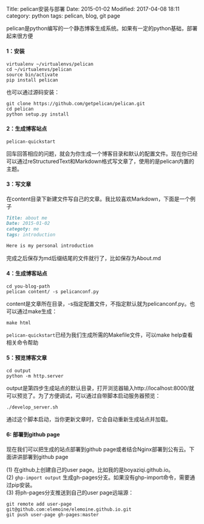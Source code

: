 Title: pelican安装与部署
Date: 2015-01-02
Modified: 2017-04-08 18:11
category: python
tags: pelican, blog, git page

pelican是python编写的一个静态博客生成系统。如果有一定的python基础，部署起来很方便
#### 1：安装
```shell
virtualenv ~/virtualenvs/pelican
cd ~/virtualenvs/pelican
source bin/activate
pip install pelican
```
也可以通过源码安装：
```shell
git clone https://github.com/getpelican/pelican.git
cd pelican
python setup.py install
```

#### 2：生成博客站点
```shell
pelican-quickstart
```
回车回答相应的问题，就会为你生成一个博客目录和默认的配置文件。现在你已经可以通过reStructuredText和Markdown格式写文章了，使用的是pelican内置的主题。

#### 3：写文章
在content目录下新建文件写自己的文章。我比较喜欢Markdown，下面是一个例子
```md
Title: about me
Date: 2015-01-02
categoty: me
tags: introduction

Here is my personal introduction
```
完成之后保存为md后缀结尾的文件就行了，比如保存为About.md

#### 4：生成博客站点
```shell
cd you-blog-path
pelican content/ -s pelicanconf.py
```
content是文章所在目录，-s指定配置文件，不指定默认就为pelicanconf.py。也可以通过make生成：
```shell
make html
```
`pelican-quickstart`已经为我们生成所需的Makefile文件，可以make help查看相关命令帮助

#### 5：预览博客文章
```shell
cd output
python -m http.server
```
output是第四步生成站点的默认目录，打开浏览器输入http://localhost:8000/就可以预览了。为了方便调试，可以通过自带脚本启动服务器预览：
```shell
./develop_server.sh
```
通过这个脚本启动，当你更新文章时，它会自动重新生成站点并加载。

#### 6: 部署到github page
现在我们可以把生成的站点部署到github page或者结合Nginx部署到公有云。下面讲讲部署到github page   
> 
(1)  在github上创建自己的user page。比如我的是boyaziqi.github.io。    
(2)  `ghp-import output` 生成gh-pages分支。如果没有ghp-import命令，需要通过pip安装。  
(3)  将ph-pages分支推送到自己的user page远端源：
```shell
git remote add user-page git@github.com:elemoine/elemoine.github.io.git
git push user-page gh-pages:master
```
